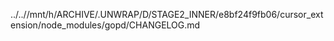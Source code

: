 ../..//mnt/h/ARCHIVE/.UNWRAP/D/STAGE2_INNER/e8bf24f9fb06/cursor_extension/node_modules/gopd/CHANGELOG.md